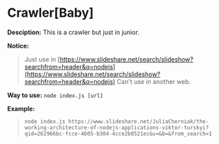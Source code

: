 # Crawler[Baby]

**Desciption:**
This is a crawler but just in junior.

**Notice:**
> Just use in [https://www.slideshare.net/search/slideshow?searchfrom=header&q=nodejs](https://www.slideshare.net/search/slideshow?searchfrom=header&q=nodejs)
> Can't use in another web.

**Way to use:**
`node index.js [url]`

**Example:**
> `node index.js https://www.slideshare.net/JuliaCherniak/the-working-architecture-of-nodejs-applications-viktor-turskyi?qid=262966bc-fcce-4605-b304-4cce2b0521ec&v=&b=&from_search=1`
